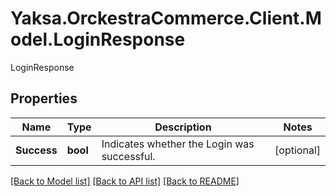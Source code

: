 # Yaksa.OrckestraCommerce.Client.Model.LoginResponse
LoginResponse

## Properties

Name | Type | Description | Notes
------------ | ------------- | ------------- | -------------
**Success** | **bool** | Indicates whether the Login was successful. | [optional] 

[[Back to Model list]](../README.md#documentation-for-models) [[Back to API list]](../README.md#documentation-for-api-endpoints) [[Back to README]](../README.md)

